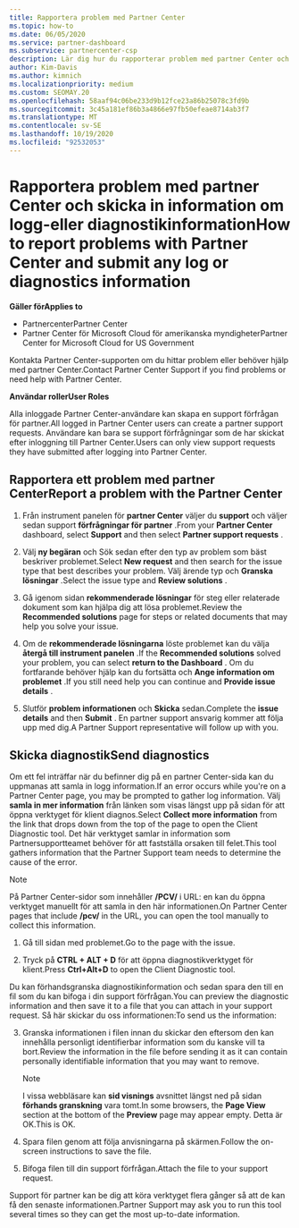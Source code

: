 ```yaml
---
title: Rapportera problem med Partner Center
ms.topic: how-to
ms.date: 06/05/2020
ms.service: partner-dashboard
ms.subservice: partnercenter-csp
description: Lär dig hur du rapporterar problem med partner Center och hur du samlar in diagnostisk information för partner support teamet.
author: Kim-Davis
ms.author: kimnich
ms.localizationpriority: medium
ms.custom: SEOMAY.20
ms.openlocfilehash: 58aaf94c06be233d9b12fce23a86b25078c3fd9b
ms.sourcegitcommit: 3c45a181ef86b3a4866e97fb50efeae8714ab3f7
ms.translationtype: MT
ms.contentlocale: sv-SE
ms.lasthandoff: 10/19/2020
ms.locfileid: "92532053"
---
```

# <a name="how-to-report-problems-with-partner-center-and-submit-any-log-or-diagnostics-information"></a><span data-ttu-id="2f8a1-103">Rapportera problem med partner Center och skicka in information om logg-eller diagnostikinformation</span><span class="sxs-lookup"><span data-stu-id="2f8a1-103">How to report problems with Partner Center and submit any log or diagnostics information</span></span>

<span data-ttu-id="2f8a1-104">**Gäller för**</span><span class="sxs-lookup"><span data-stu-id="2f8a1-104">**Applies to**</span></span>

- <span data-ttu-id="2f8a1-105">Partnercenter</span><span class="sxs-lookup"><span data-stu-id="2f8a1-105">Partner Center</span></span>
- <span data-ttu-id="2f8a1-106">Partner Center för Microsoft Cloud för amerikanska myndigheter</span><span class="sxs-lookup"><span data-stu-id="2f8a1-106">Partner Center for Microsoft Cloud for US Government</span></span>

<span data-ttu-id="2f8a1-107">Kontakta Partner Center-supporten om du hittar problem eller behöver hjälp med partner Center.</span><span class="sxs-lookup"><span data-stu-id="2f8a1-107">Contact Partner Center Support if you find problems or need help with Partner Center.</span></span>

<span data-ttu-id="2f8a1-108">**Användar roller**</span><span class="sxs-lookup"><span data-stu-id="2f8a1-108">**User Roles**</span></span>

<span data-ttu-id="2f8a1-109">Alla inloggade Partner Center-användare kan skapa en support förfrågan för partner.</span><span class="sxs-lookup"><span data-stu-id="2f8a1-109">All logged in Partner Center users can create a partner support requests.</span></span> <span data-ttu-id="2f8a1-110">Användare kan bara se support förfrågningar som de har skickat efter inloggning till Partner Center.</span><span class="sxs-lookup"><span data-stu-id="2f8a1-110">Users can only view support requests they have submitted after logging into Partner Center.</span></span>

## <a name="report-a-problem-with-the-partner-center"></a><span data-ttu-id="2f8a1-111">Rapportera ett problem med partner Center</span><span class="sxs-lookup"><span data-stu-id="2f8a1-111">Report a problem with the Partner Center</span></span>

1. <span data-ttu-id="2f8a1-112">Från instrument panelen för **partner Center** väljer du **support** och väljer sedan support **förfrågningar för partner** .</span><span class="sxs-lookup"><span data-stu-id="2f8a1-112">From your **Partner Center** dashboard, select **Support** and then select **Partner support requests** .</span></span>

2. <span data-ttu-id="2f8a1-113">Välj **ny begäran** och Sök sedan efter den typ av problem som bäst beskriver problemet.</span><span class="sxs-lookup"><span data-stu-id="2f8a1-113">Select **New request** and then search for the issue type that best describes your problem.</span></span> <span data-ttu-id="2f8a1-114">Välj ärende typ och **Granska lösningar** .</span><span class="sxs-lookup"><span data-stu-id="2f8a1-114">Select the issue type and **Review solutions** .</span></span>

3. <span data-ttu-id="2f8a1-115">Gå igenom sidan **rekommenderade lösningar** för steg eller relaterade dokument som kan hjälpa dig att lösa problemet.</span><span class="sxs-lookup"><span data-stu-id="2f8a1-115">Review the **Recommended solutions** page for steps or related documents that may help you solve your issue.</span></span>

4. <span data-ttu-id="2f8a1-116">Om de **rekommenderade lösningarna** löste problemet kan du välja **återgå till instrument panelen** .</span><span class="sxs-lookup"><span data-stu-id="2f8a1-116">If the **Recommended solutions** solved your problem, you can select **return to the Dashboard** .</span></span> <span data-ttu-id="2f8a1-117">Om du fortfarande behöver hjälp kan du fortsätta och **Ange information om problemet** .</span><span class="sxs-lookup"><span data-stu-id="2f8a1-117">If you still need help you can continue and **Provide issue details** .</span></span>

5. <span data-ttu-id="2f8a1-118">Slutför **problem informationen** och **Skicka** sedan.</span><span class="sxs-lookup"><span data-stu-id="2f8a1-118">Complete the **issue details** and then **Submit** .</span></span> <span data-ttu-id="2f8a1-119">En partner support ansvarig kommer att följa upp med dig.</span><span class="sxs-lookup"><span data-stu-id="2f8a1-119">A Partner Support representative will follow up with you.</span></span>

## <a name="send-diagnostics"></a><span data-ttu-id="2f8a1-120">Skicka diagnostik</span><span class="sxs-lookup"><span data-stu-id="2f8a1-120">Send diagnostics</span></span>

<span data-ttu-id="2f8a1-121">Om ett fel inträffar när du befinner dig på en partner Center-sida kan du uppmanas att samla in logg information.</span><span class="sxs-lookup"><span data-stu-id="2f8a1-121">If an error occurs while you're on a Partner Center page, you may be prompted to gather log information.</span></span> <span data-ttu-id="2f8a1-122">Välj **samla in mer information** från länken som visas längst upp på sidan för att öppna verktyget för klient diagnos.</span><span class="sxs-lookup"><span data-stu-id="2f8a1-122">Select **Collect more information** from the link that drops down from the top of the page to open the Client Diagnostic tool.</span></span> <span data-ttu-id="2f8a1-123">Det här verktyget samlar in information som Partnersupportteamet behöver för att fastställa orsaken till felet.</span><span class="sxs-lookup"><span data-stu-id="2f8a1-123">This tool gathers information that the Partner Support team needs to determine the cause of the error.</span></span> 

>[!NOTE]
><span data-ttu-id="2f8a1-124">På Partner Center-sidor som innehåller **/PCV/** i URL: en kan du öppna verktyget manuellt för att samla in den här informationen.</span><span class="sxs-lookup"><span data-stu-id="2f8a1-124">On Partner Center pages that include **/pcv/** in the URL, you can open the tool manually to collect this information.</span></span>

1. <span data-ttu-id="2f8a1-125">Gå till sidan med problemet.</span><span class="sxs-lookup"><span data-stu-id="2f8a1-125">Go to the page with the issue.</span></span>

2. <span data-ttu-id="2f8a1-126">Tryck på **CTRL + ALT + D** för att öppna diagnostikverktyget för klient.</span><span class="sxs-lookup"><span data-stu-id="2f8a1-126">Press **Ctrl+Alt+D** to open the Client Diagnostic tool.</span></span>

<span data-ttu-id="2f8a1-127">Du kan förhandsgranska diagnostikinformation och sedan spara den till en fil som du kan bifoga i din support förfrågan.</span><span class="sxs-lookup"><span data-stu-id="2f8a1-127">You can preview the diagnostic information and then save it to a file that you can attach in your support request.</span></span> <span data-ttu-id="2f8a1-128">Så här skickar du oss informationen:</span><span class="sxs-lookup"><span data-stu-id="2f8a1-128">To send us the information:</span></span>

3. <span data-ttu-id="2f8a1-129">Granska informationen i filen innan du skickar den eftersom den kan innehålla personligt identifierbar information som du kanske vill ta bort.</span><span class="sxs-lookup"><span data-stu-id="2f8a1-129">Review the information in the file before sending it as it can contain personally identifiable information that you may want to remove.</span></span>

    >[!NOTE]
    ><span data-ttu-id="2f8a1-130">I vissa webbläsare kan **sid visnings** avsnittet längst ned på sidan **förhands granskning** vara tomt.</span><span class="sxs-lookup"><span data-stu-id="2f8a1-130">In some browsers, the **Page View** section at the bottom of the **Preview** page may appear empty.</span></span> <span data-ttu-id="2f8a1-131">Detta är OK.</span><span class="sxs-lookup"><span data-stu-id="2f8a1-131">This is OK.</span></span>

4. <span data-ttu-id="2f8a1-132">Spara filen genom att följa anvisningarna på skärmen.</span><span class="sxs-lookup"><span data-stu-id="2f8a1-132">Follow the on-screen instructions to save the file.</span></span>

5. <span data-ttu-id="2f8a1-133">Bifoga filen till din support förfrågan.</span><span class="sxs-lookup"><span data-stu-id="2f8a1-133">Attach the file to your support request.</span></span>

<span data-ttu-id="2f8a1-134">Support för partner kan be dig att köra verktyget flera gånger så att de kan få den senaste informationen.</span><span class="sxs-lookup"><span data-stu-id="2f8a1-134">Partner Support may ask you to run this tool several times so they can get the most up-to-date information.</span></span>

